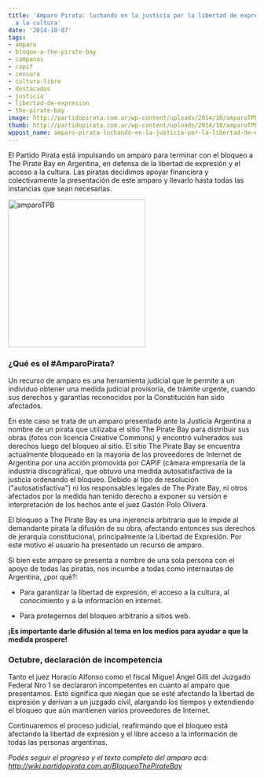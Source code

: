 ```yaml
---
title: 'Amparo Pirata: luchando en la justicia por la libertad de expresión y el acceso
  a la cultura'
date: '2014-10-07'
tags:
- amparo
- bloque-a-the-pirate-bay
- campanas
- capif
- censura
- cultura-libre
- destacados
- justicia
- libertad-de-expresion
- the-pirate-bay
image: http://partidopirata.com.ar/wp-content/uploads/2014/10/amparoTPB.png
thumb: http://partidopirata.com.ar/wp-content/uploads/2014/10/amparoTPB-150x150.png
wppost_name: amparo-pirata-luchando-en-la-justicia-por-la-libertad-de-expresion-y-el-acceso-a-la-cultura
---
```


El Partido Pirata está impulsando un amparo para terminar con el bloqueo a The Pirate Bay en Argentina, en defensa de la libertad de expresión y el acceso a la cultura. Las piratas decidimos apoyar financiera y colectivamente la presentación de este amparo y llevarlo hasta todas las instancias que sean necesarias.


<a href="http://partidopirata.com.ar/wp-content/uploads/2014/10/amparoTPB.png"><img src="http://partidopirata.com.ar/wp-content/uploads/2014/10/amparoTPB-279x300.png" alt="amparoTPB" width="279" height="300" class="alignright size-medium wp-image-9555" /></a>

<h3>¿Qué es el #AmparoPirata?</h3>

Un recurso de amparo es una herramienta judicial que le permite a un individuo obtener una medida judicial provisoria, de trámite urgente, cuando sus derechos y garantías reconocidos por la Constitución han sido afectados.

En este caso se trata de un amparo presentado ante la Justicia Argentina a nombre de un pirata que utilizaba el sitio The Pirate Bay para distribuir sus obras (fotos con licencia Creative Commons) y encontró vulnerados sus derechos luego del bloqueo al sitio. El sitio The Pirate Bay se encuentra actualmente bloqueado en la mayoria de los proveedores de Internet de Argentina por una acción promovida por CAPIF (cámara empresaria de la industria discográfica), que obtuvo una medida autosatisfactiva de la justicia ordenando el bloqueo. Debido al tipo de resolución ("autosatisfactiva") ni los responsables legales de The Pirate Bay, ni otros afectados por la medida han tenido derecho a exponer su versión e interpretación de los hechos ante el juez Gastón Polo Olivera.

El bloqueo a The Pirate Bay es una injerencia arbitraria que le impide al demandante pirata la difusión de su obra, afectando entonces sus derechos de jerarquía constitucional, principalmente la Libertad de Expresión. Por este motivo el usuario ha presentado un recurso de amparo.

Si bien este amparo se presenta a nombre de una sola persona con el apoyo de todas las piratas, nos incumbe a todas como internautas de Argentina, ¿por qué?:

* Para garantizar la libertad de expresión, el acceso a la cultura, al conocimiento y a la información en internet.

* Para protegernos del bloqueo arbitrario a sitios web.

<strong>¡Es importante darle difusión al tema en los medios para ayudar a que la medida prospere!</strong>

<h3>Octubre, declaración de incompetencia</h3>

Tanto el juez Horacio Alfonso como el fiscal Miguel Ángel Gilli del Juzgado Federal Nro 1 se declararon incompetentes en cuanto al amparo que presentamos. Esto significa que niegan que se esté afectando la libertad de expresión y derivan a un juzgado civil, alargando los tiempos y extendiendo el bloqueo que aún mantienen varios proveedores de Internet.

Continuaremos el proceso judicial, reafirmando que el bloqueo está afectando la libertad de expresión y el libre acceso a la información de todas las personas argentinas.


<em>Podés seguir el progreso y el texto completo del amparo acá: <a href="http://wiki.partidopirata.com.ar/BloqueoThePirateBay" target="_blank">http://wiki.partidopirata.com.ar/BloqueoThePirateBay</a></em>

